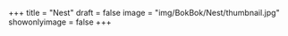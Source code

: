 +++
title = "Nest"
draft = false
image = "img/BokBok/Nest/thumbnail.jpg"
showonlyimage = false
+++

<!--more-->

